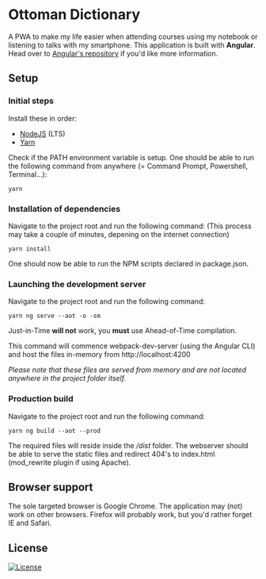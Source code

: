 # Ottoman Dictionary

A PWA to make my life easier when attending courses using my notebook or listening to talks with my smartphone. This application is built with **Angular**. Head over to [Angular's repository](https://github.com/angular/angular) if you'd like more information.

## Setup

### Initial steps

Install these in order:

* [NodeJS](https://nodejs.org/en/) (LTS)
* [Yarn](https://yarnpkg.com/lang/en/)

Check if the PATH environment variable is setup. One should be able to run the following command from anywhere (= Command Prompt, Powershell, Terminal...):

```shell
yarn
```

### Installation of dependencies

Navigate to the project root and run the following command:
(This process may take a couple of minutes, depening on the internet connection)

```shell
yarn install
```

One should now be able to run the NPM scripts declared in package.json.

### Launching the development server

Navigate to the project root and run the following command:

```shell
yarn ng serve --aot -o -sm
```

Just-in-Time **will not** work, you **must** use Ahead-of-Time compilation.

This command will commence webpack-dev-server (using the Angular CLI) and host the files in-memory from http://localhost:4200

_Please note that these files are served from memory and are not located anywhere in the project folder itself._

### Production build

Navigate to the project root and run the following command:

```shell
yarn ng build --aot --prod
```

The required files will reside inside the _/dist_ folder. The webserver should be able to serve the static files and redirect 404's to index.html (mod_rewrite plugin if using Apache).

## Browser support

The sole targeted browser is Google Chrome. The application may (not) work on other browsers. Firefox will probably work, but you'd rather forget IE and Safari.

## License

[![License](https://img.shields.io/github/license/mashape/apistatus.svg)](https://raw.githubusercontent.com/abdullahsari/ottoman-dictionary/master/LICENSE)
